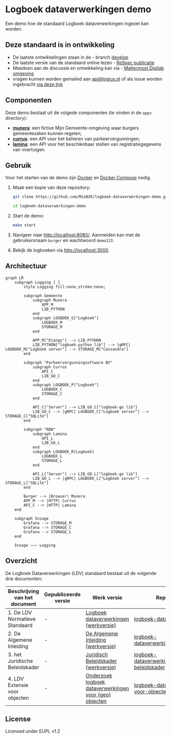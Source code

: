 # Logboek dataverwerkingen demo

Een demo hoe de standaard Logboek dataverwerkingen ingezet kan worden.

## Deze standaard is in ontwikkeling

- De laatste ontwikkelingen staan in de - branch [develop](https://github.com/Logius-standaarden/logboek-dataverwerkingen/tree/develop)
- De laatste versie van de standaard online lezen - [ReSpec publicatie](https://logius-standaarden.github.io/logboek-dataverwerkingen/)
- Meedoen aan de discussie en ontwikkeling kan via - [Mattermost Digilab omgeving](https://digilab.overheid.nl/chat/verwerkingenlogging)
- vragen kunnen worden gemailed aan [api@logius.nl](mailto:api@logius.nl) of als issue worden ingebracht [via deze link](https://github.com/Logius-standaarden/logboek-dataverwerkingen/issues)

## Componenten

Deze demo bestaat uit de volgede componenten (te vinden in de `apps` directory):

- **[munera](./apps/munera)**: een fictive Mijn Gemeente-omgeving waar burgers gemeentezaken kunnen regelen;
- **[currus](./apps/currus)**: een API voor het beheren van parkeervergunningen;
- **[lamina](./apps/lamina)**: een API voor het beschiknbaar stellen van registratiegegevens van voertuigen.


## Gebruik

Voor het starten van de demo zijn [Docker](https://docs.docker.com/get-docker/) en [Docker Compose](https://docs.docker.com/compose/install/) nodig.

1. Maak een kopie van deze repository:
    ```sh
    git clone https://github.com/MinBZK/logboek-dataverwerkingen-demo.git

    cd logboek-dataverwerkingen-demo
    ```

1. Start de demo:
    ```sh
    make start
    ```

1. Navigeer naar <http://localhost:8080/>. Aanmelden kan met de gebruikersnaam `burger` en wachtwoord `demo123`.

1. Bekijk de logboeken via <http://localhost:3000>.


## Architectuur

```mermaid
graph LR
    subgraph Logging [ ]
        style Logging fill:none,stroke:none;

        subgraph Gemeente
            subgraph Munera
                APP_M
                LIB_PYTHON
            end
            subgraph LOGBOEK_G["Logboek"]
                LOGBOEK_M
                STORAGE_M
            end

            APP_M["Django"] --> LIB_PYTHON
            LIB_PYTHON["logboek-python lib"] --> |gRPC| LOGBOEK_M["Logboek server"] --> STORAGE_M["Cassandra"]
        end

        subgraph "Parkeervergunningsoftware BV"
            subgraph Currus
                API_C
                LIB_GO_C
            end
            subgraph LOGBOEK_P["Logboek"]
                LOGBOEK_C
                STORAGE_C
            end

            API_C["Server"] --> LIB_GO_C["logboek-go lib"]
            LIB_GO_C --> |gRPC| LOGBOEK_C["Logboek server"] --> STORAGE_C["SQLite"]
        end

        subgraph "RDW"
            subgraph Lamina
                API_L
                LIB_GO_L
            end
            subgraph LOGBOEK_R[Logboek]
                LOGBOEK_L
                STORAGE_L
            end

            API_L["Server"] --> LIB_GO_L["logboek-go lib"]
            LIB_GO_L --> |gRPC| LOGBOEK_L["Logboek server"] --> STORAGE_L["SQLite"]
        end

        Burger --> |Browser| Munera
        APP_M --> |HTTP| Currus
        API_C --> |HTTP| Lamina
    end

    subgraph Inzage
        Grafana --> STORAGE_M
        Grafana --> STORAGE_C
        Grafana --> STORAGE_L
    end

    Inzage ~~~ Logging
```
## Overzicht

De Logboek Dataverwerkingen (LDV) standaard bestaat uit de volgende drie documenten:

| Beschrijving van het document           | Gepubliceerde versie                  | Werk versie                             | Repository                                                   |
| --------------------------------------- | ------------------------------------- | --------------------------------------- | ------------------------------------------------------------ |
| 1. De LDV Normatieve Standaard | - | [Logboek dataverwerkingen (werkversie)](https://logius-standaarden.github.io/logboek-dataverwerkingen/) | [logboek-dataverwerkingen](https://github.com/Logius-standaarden/logboek-dataverwerkingen) |
| 2. De Algemene Inleiding | - | [De Algemene Inleiding (werkversie)](https://logius-standaarden.github.io/publicatie/api/Logboek_Algemeen/)|[logboek-dataverwerkingen_Inleiding](https://github.com/Logius-standaarden/logboek-dataverwerkingen_Inleiding)|
| 3. het Juridische Beleidskader | - |[Juridisch Beleidskader (werkversie)](https://logius-standaarden.github.io/publicatie/api/Logboek_Juridisch/)|[logboek-dataverwerkingen_Juridisch-beleidskader](https://github.com/Logius-standaarden/logboek-dataverwerkingen_Juridisch-beleidskader/)|
| 4. LDV Extensie voor objecten | - |[Onderzoek logboek dataverwerkingen voor (geo) objecten](https://geonovum.github.io/logboek-dataverwerkingen-voor-objecten/)|[logboek-dataverwerkingen-voor-objecten](https://github.com/geonovum/logboek-dataverwerkingen-voor-objecten/)|



## License

Licensed under EUPL v1.2
